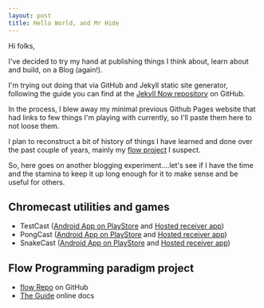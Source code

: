 ```yaml
---
layout: post
title: Hello World, and Mr Hide
---
```


Hi folks, 

I've decided to try my hand at publishing things I think about, learn about and build, on a Blog (again!).

I'm trying out doing that via GitHub and Jekyll static site generator, following the guide you can find at the [Jekyll Now repository](https://github.com/barryclark/jekyll-now) on GitHub.

In the process, I blew away my minimal previous Github Pages website that had links to few things I'm playing with currently, so I'll paste them here to not loose them.

I plan to reconstruct a bit of history of things I have learned and done over the past couple of years, mainly my [flow project](https://github.com/andrewdavidmackenzie/flow/) I suspect.

So, here goes on another blogging experiment....let's see if I have the time and the stamina to keep it up long enough for it to make sense and be useful for others.

## Chromecast utilities and games
* TestCast ([Android App on PlayStore](https://play.google.com/store/search?q=testcast) and [Hosted receiver app](https://andrewdavidmackenzie.github.io/testcast/index.html))
* PongCast ([Android App on PlayStore](https://play.google.com/store/search?q=pongcast) and [Hosted receiver app](https://andrewdavidmackenzie.github.io/pongcast/index.html))
* SnakeCast ([Android App on PlayStore](https://play.google.com/store/search?q=snakecast) and [Hosted receiver app](https://andrewdavidmackenzie.github.io/snakecast/index.html))

## Flow Programming paradigm project
* [flow Repo](https://github.com/andrewdavidmackenzie/flow/) on GitHub
* [The Guide](http://andrewdavidmackenzie.github.io/flow/) online docs
